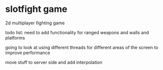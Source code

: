# slotfight game
 2d multiplayer fighting game

todo list:
 need to add functionality for ranged weapons and walls and platforms

going to look at using different threads for different areas of the screen to improve performance

move stuff to server side and add interpolation 
